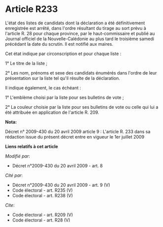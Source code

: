 # Article R233

L'état des listes de candidats dont la déclaration a été définitivement enregistrée est arrêté, dans l'ordre résultant du
tirage au sort prévu à l'article R. 28 pour chaque province, par le haut-commissaire et publié au Journal officiel de la
Nouvelle-Calédonie au plus tard le troisième samedi précédant la date du scrutin. Il est notifié aux maires. 

Cet état indique par circonscription et pour chaque liste : 

1° Le titre de la liste ; 

2° Les nom, prénoms et sexe des candidats énumérés dans l'ordre de leur présentation sur la liste tel qu'il résulte de la
déclaration. 

Il indique également, le cas échéant : 

1° L'emblème choisi par la liste pour ses bulletins de vote ; 

2° La couleur choisie par la liste pour ses bulletins de vote ou celle qui lui a été attribuée en application de l'article R.
209.

**Nota:**

Décret n° 2009-430 du 20 avril 2009 article 9 : L'article R. 233 dans sa rédaction issue du présent décret entre en vigueur
le 1er juillet 2009

**Liens relatifs à cet article**

_Modifié par_:

  - Décret n°2009-430 du 20 avril 2009 - art. 8

_Cité par_:

  - Décret n°2009-430 du 20 avril 2009 - art. 9 (V)
  - Code électoral - art. R235 (V)
  - Code électoral - art. R238 (V)

_Cite_:

  - Code électoral - art. R209 (V)
  - Code électoral - art. R28 (V)
